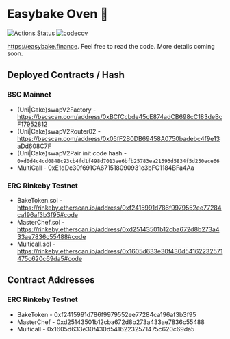 # Easybake Oven 🍰

[![Actions Status](https://github.com/pancakeswap/pancake-farm/workflows/CI/badge.svg)](https://github.com/pancakeswap/pancake-farm/actions)
[![codecov](https://codecov.io/gh/pancakeswap/pancake-farm/branch/master/graph/badge.svg?token=5XMLP74IR0)](https://codecov.io/gh/pancakeswap/pancake-farm)

https://easybake.finance. Feel free to read the code. More details coming soon.

## Deployed Contracts / Hash

### BSC Mainnet

- (Uni|Cake)swapV2Factory - https://bscscan.com/address/0xBCfCcbde45cE874adCB698cC183deBcF17952812
- (Uni|Cake)swapV2Router02 - https://bscscan.com/address/0x05fF2B0DB69458A0750badebc4f9e13aDd608C7F
- (Uni|Cake)swapV2Pair init code hash - `0xd0d4c4cd0848c93cb4fd1f498d7013ee6bfb25783ea21593d5834f5d250ece66`
- MultiCall - 0xE1dDc30f691CA671518090931e3bFC1184BFa4Aa

### ERC Rinkeby Testnet

- BakeToken.sol - https://rinkeby.etherscan.io/address/0xf2415991d786f9979552ee77284ca196af3b3f95#code
- MasterChef.sol - https://rinkeby.etherscan.io/address/0xd25143501b12cba672d8b273a433ae7836c55488#code
- Multicall.sol - https://rinkeby.etherscan.io/address/0x1605d633e30f430d54162232571475c620c69da5#code

## Contract Addresses

### ERC Rinkeby Testnet
- BakeToken - 0xf2415991d786f9979552ee77284ca196af3b3f95
- MasterChef - 0xd25143501b12cba672d8b273a433ae7836c55488
- Multicall - 0x1605d633e30f430d54162232571475c620c69da5
